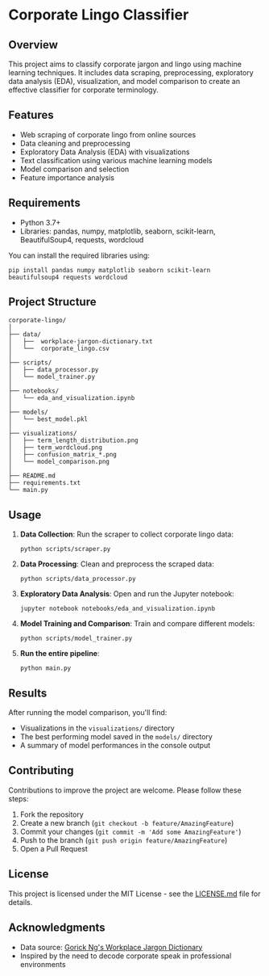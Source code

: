 # Corporate Lingo Classifier

## Overview
This project aims to classify corporate jargon and lingo using machine learning techniques. It includes data scraping, preprocessing, exploratory data analysis (EDA), visualization, and model comparison to create an effective classifier for corporate terminology.

## Features
- Web scraping of corporate lingo from online sources
- Data cleaning and preprocessing
- Exploratory Data Analysis (EDA) with visualizations
- Text classification using various machine learning models
- Model comparison and selection
- Feature importance analysis

## Requirements
- Python 3.7+
- Libraries: pandas, numpy, matplotlib, seaborn, scikit-learn, BeautifulSoup4, requests, wordcloud

You can install the required libraries using:
```
pip install pandas numpy matplotlib seaborn scikit-learn beautifulsoup4 requests wordcloud
```

## Project Structure
```
corporate-lingo/
│
├── data/
│   ├──  workplace-jargon-dictionary.txt
│   └──  corporate_lingo.csv
│
├── scripts/
│   ├── data_processor.py
│   └── model_trainer.py
│
├── notebooks/
│   └── eda_and_visualization.ipynb
│
├── models/
│   └── best_model.pkl
│
├── visualizations/
│   ├── term_length_distribution.png
│   ├── term_wordcloud.png
│   ├── confusion_matrix_*.png
│   └── model_comparison.png
│
├── README.md
├── requirements.txt
└── main.py
```

## Usage

1. **Data Collection**:
   Run the scraper to collect corporate lingo data:
   ```
   python scripts/scraper.py
   ```

2. **Data Processing**:
   Clean and preprocess the scraped data:
   ```
   python scripts/data_processor.py
   ```

3. **Exploratory Data Analysis**:
   Open and run the Jupyter notebook:
   ```
   jupyter notebook notebooks/eda_and_visualization.ipynb
   ```

4. **Model Training and Comparison**:
   Train and compare different models:
   ```
   python scripts/model_trainer.py
   ```

5. **Run the entire pipeline**:
   ```
   python main.py
   ```

## Results
After running the model comparison, you'll find:
- Visualizations in the `visualizations/` directory
- The best performing model saved in the `models/` directory
- A summary of model performances in the console output

## Contributing
Contributions to improve the project are welcome. Please follow these steps:
1. Fork the repository
2. Create a new branch (`git checkout -b feature/AmazingFeature`)
3. Commit your changes (`git commit -m 'Add some AmazingFeature'`)
4. Push to the branch (`git push origin feature/AmazingFeature`)
5. Open a Pull Request

## License
This project is licensed under the MIT License - see the [LICENSE.md](LICENSE.md) file for details.

## Acknowledgments
- Data source: [Gorick Ng's Workplace Jargon Dictionary](https://www.gorick.com/blog/workplace-jargon-dictionary)
- Inspired by the need to decode corporate speak in professional environments

